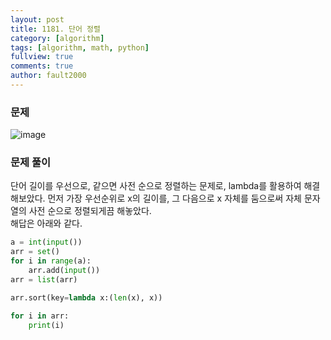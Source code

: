 ```yaml
---
layout: post
title: 1181. 단어 정렬
category: [algorithm]
tags: [algorithm, math, python]
fullview: true
comments: true
author: fault2000
---
```

### 문제

![image](https://user-images.githubusercontent.com/73513005/151021608-fae36617-fea6-47f0-a0d1-381726908106.png)

### 문제 풀이

단어 길이를 우선으로, 같으면 사전 순으로 정렬하는 문제로, lambda를 활용하여 해결해보았다. 먼저 가장 우선순위로 x의 길이를, 그 다음으로 x 자체를 둠으로써 자체 문자열의 사전 순으로 정렬되게끔 해놓았다.  
해답은 아래와 같다.

```python
a = int(input())
arr = set()
for i in range(a):
    arr.add(input())
arr = list(arr)

arr.sort(key=lambda x:(len(x), x))

for i in arr:
    print(i)
```
